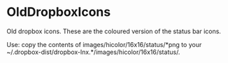 # OldDropboxIcons

Old dropbox icons. These are the coloured version of the status bar icons.

Use: copy the contents of images/hicolor/16x16/status/\*png to your ~/.dropbox-dist/dropbox-lnx.*/images/hicolor/16x16/status/.
